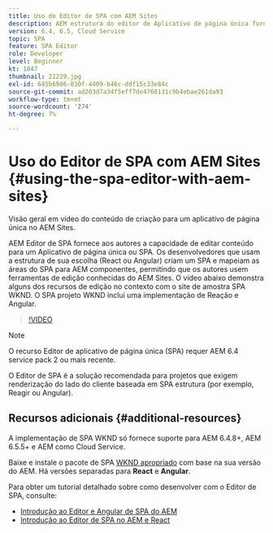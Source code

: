 ```yaml
---
title: Uso do Editor de SPA com AEM Sites
description: AEM estrutura do editor de Aplicativo de página única fornece aos autores a capacidade de editar conteúdo para um Aplicativo de página única ou SPA. Desenvolvedores que usam estruturas React ou Angular criam um SPA e mapeiam áreas do SPA para componentes AEM, permitindo que os autores usem ferramentas de edição conhecidas do AEM Sites.
version: 6.4, 6.5, Cloud Service
topic: SPA
feature: SPA Editor
role: Developer
level: Beginner
kt: 1047
thumbnail: 22229.jpg
exl-id: 645b6986-830f-4409-b46c-ddf15c33e84c
source-git-commit: ad203d7a34f5eff7de4768131c9b4ebae261da93
workflow-type: tm+mt
source-wordcount: '274'
ht-degree: 7%

---
```


# Uso do Editor de SPA com AEM Sites {#using-the-spa-editor-with-aem-sites}

Visão geral em vídeo do conteúdo de criação para um aplicativo de página única no AEM Sites.

AEM Editor de SPA fornece aos autores a capacidade de editar conteúdo para um Aplicativo de página única ou SPA. Os desenvolvedores que usam a estrutura de sua escolha (React ou Angular) criam um SPA e mapeiam as áreas do SPA para AEM componentes, permitindo que os autores usem ferramentas de edição conhecidas do AEM Sites. O vídeo abaixo demonstra alguns dos recursos de edição no contexto com o site de amostra SPA WKND. O SPA projeto WKND inclui uma implementação de Reação e Angular.

>[!VIDEO](https://video.tv.adobe.com/v/22229?quality=12&learn=on)

>[!NOTE]
>
> O recurso Editor de aplicativo de página única (SPA) requer AEM 6.4 service pack 2 ou mais recente.
>
> O Editor de SPA é a solução recomendada para projetos que exigem renderização do lado do cliente baseada em SPA estrutura (por exemplo, Reagir ou Angular).

## Recursos adicionais {#additional-resources}

A implementação de SPA WKND só fornece suporte para AEM 6.4.8+, AEM 6.5.5+ e AEM como Cloud Service.

Baixe e instale o pacote de SPA [WKND apropriado](https://github.com/adobe/aem-guides-wknd-spa/releases) com base na sua versão do AEM. Há versões separadas para **React** e **Angular**.

Para obter um tutorial detalhado sobre como desenvolver com o Editor de SPA, consulte:

* [Introdução ao Editor e Angular de SPA do AEM](https://experienceleague.adobe.com/docs/experience-manager-learn/getting-started-with-aem-headless/spa-editor/angular/overview.html)
* [Introdução ao Editor de SPA no AEM e React](https://experienceleague.adobe.com/docs/experience-manager-learn/getting-started-with-aem-headless/spa-editor/react/overview.html)
